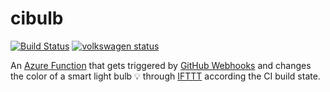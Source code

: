 # cibulb

[![Build Status](https://dev.azure.com/screendriver/cibulb/_apis/build/status/screendriver.cibulb?branchName=master)](https://dev.azure.com/screendriver/cibulb/_build/latest?definitionId=1?branchName=master)
[![volkswagen status](https://auchenberg.github.io/volkswagen/volkswargen_ci.svg?v=1)](https://github.com/auchenberg/volkswagen)

An [Azure Function](https://azure.microsoft.com/en-us/services/functions/) that gets triggered by [GitHub Webhooks](https://developer.github.com/webhooks/) and changes the color of a smart light bulb 💡 through [IFTTT](https://ifttt.com) according the CI build state.
